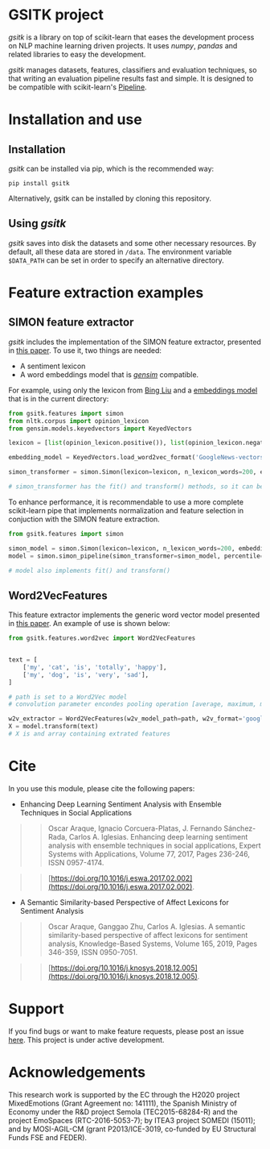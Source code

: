 # GSITK project

_gsitk_ is a library on top of scikit-learn that eases the development process on NLP machine learning driven projects.
It uses _numpy_, _pandas_ and related libraries to easy the development.

_gsitk_ manages datasets, features, classifiers and evaluation techniques, so that writing an evaluation pipeline results fast and simple.
It is designed to be compatible with scikit-learn's [Pipeline](https://scikit-learn.org/stable/modules/generated/sklearn.pipeline.Pipeline.html#sklearn.pipeline.Pipeline).

# Installation and use

## Installation
_gsitk_ can be installed via pip, which is the recommended way:
```
pip install gsitk
```

Alternatively, gsitk can be installed by cloning this repository.

## Using _gsitk_

_gsitk_ saves into disk the datasets and some other necessary resources.
By default, all these data are stored in `/data`.
The environment variable `$DATA_PATH` can be set in order to specify an alternative directory.

# Feature extraction examples

## SIMON feature extractor
_gsitk_ includes the implementation of the SIMON feature extractor, presented in [this paper](https://doi.org/10.1016/j.knosys.2018.12.005).
To use it, two things are needed:

* A sentiment lexicon
* A word embeddings model that is [_gensim_](https://radimrehurek.com/gensim/) compatible.

For example, using only the lexicon from [Bing Liu](https://dl.acm.org/citation.cfm?id=1014073) and a [embeddings model](https://code.google.com/archive/p/word2vec/) that is in the current directory:

```python
from gsitk.features import simon
from nltk.corpus import opinion_lexicon
from gensim.models.keyedvectors import KeyedVectors

lexicon = [list(opinion_lexicon.positive()), list(opinion_lexicon.negative())]

embedding_model = KeyedVectors.load_word2vec_format('GoogleNews-vectors-negative300.bin', binary=True)

simon_transformer = simon.Simon(lexicon=lexicon, n_lexicon_words=200, embedding=embedding_model)

# simon_transformer has the fit() and transform() methods, so it can be used in a Pipeline
```

To enhance performance, it is recommendable to use a more complete scikit-learn pipe that implements normalization and feature selection in conjuction with the SIMON feature extraction.

```python
from gsitk.features import simon

simon_model = simon.Simon(lexicon=lexicon, n_lexicon_words=200, embedding=embedding_model)
model = simon.simon_pipeline(simon_transformer=simon_model, percentile=25)

# model also implements fit() and transform()
```


## Word2VecFeatures

This feature extractor implements the generic word vector model presented in [this paper](https://doi.org/10.1016/j.eswa.2017.02.002).
An example of use is shown below:

```python
from gsitk.features.word2vec import Word2VecFeatures


text = [
    ['my', 'cat', 'is', 'totally', 'happy'],
    ['my', 'dog', 'is', 'very', 'sad'],
]

# path is set to a Word2Vec model
# convolution parameter encondes pooling operation [average, maximum, minimum]

w2v_extractor = Word2VecFeatures(w2v_model_path=path, w2v_format='google_txt', convolution=[1,0,0])
X = model.transform(text)
# X is and array containing extrated features
```

# Cite 

In you use this module, please cite the following papers:

* Enhancing Deep Learning Sentiment Analysis with Ensemble Techniques in Social Applications

>> Oscar Araque, Ignacio Corcuera-Platas, J. Fernando Sánchez-Rada, Carlos A. Iglesias.
> Enhancing deep learning sentiment analysis with ensemble techniques in social applications,
> Expert Systems with Applications,
> Volume 77,
> 2017,
> Pages 236-246,
> ISSN 0957-4174.

>> [https://doi.org/10.1016/j.eswa.2017.02.002](https://doi.org/10.1016/j.eswa.2017.02.002).

* A Semantic Similarity-based Perspective of Affect Lexicons for Sentiment Analysis

>> Oscar Araque, Ganggao Zhu, Carlos A. Iglesias.
> A semantic similarity-based perspective of affect lexicons for sentiment analysis,
> Knowledge-Based Systems,
> Volume 165,
> 2019,
> Pages 346-359,
> ISSN 0950-7051.

>> [https://doi.org/10.1016/j.knosys.2018.12.005](https://doi.org/10.1016/j.knosys.2018.12.005).

# Support 

If you find bugs or want to make feature requests, please post an issue [here](https://github.com/gsi-upm/gsitk/issues/).
This project is under active development.

# Acknowledgements

This research work is supported by the EC through the H2020 project MixedEmotions (Grant Agreement no: 141111),
the Spanish Ministry of Economy under the R&D project Semola (TEC2015-68284-R)
and the project EmoSpaces (RTC-2016-5053-7); by ITEA3 project SOMEDI (15011);
and by MOSI-AGIL-CM (grant P2013/ICE-3019, co-funded by EU Structural Funds FSE and FEDER).

